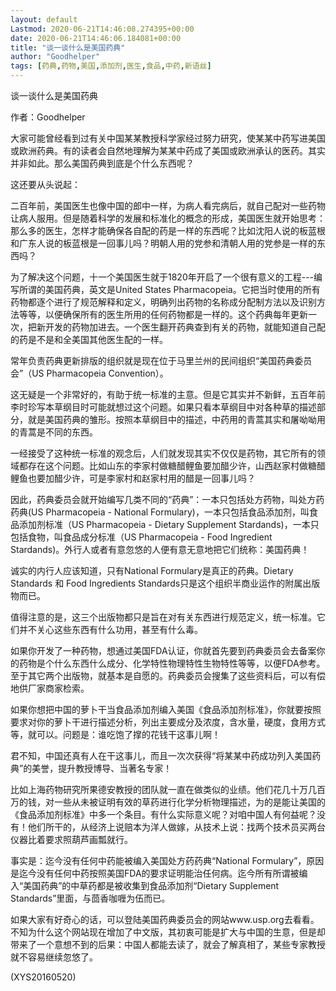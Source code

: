 ```yaml
---
layout: default
Lastmod: 2020-06-21T14:46:08.274395+00:00
date: 2020-06-21T14:46:06.184081+00:00
title: "谈一谈什么是美国药典"
author: "Goodhelper"
tags: [药典,药物,美国,添加剂,医生,食品,中药,新语丝]
---
```


谈一谈什么是美国药典

作者：Goodhelper

大家可能曾经看到过有关中国某某教授科学家经过努力研究，使某某中药写进美国或欧洲药典。有的读者会自然地理解为某某中药成了美国或欧洲承认的医药。其实并非如此。那么美国药典到底是个什么东西呢？

这还要从头说起：

二百年前，美国医生也像中国的郎中一样，为病人看完病后，就自己配对一些药物让病人服用。但是随着科学的发展和标准化的概念的形成，美国医生就开始思考：那么多的医生，怎样才能确保各自配的药是一样的东西呢？比如沈阳人说的板蓝根和广东人说的板蓝根是一回事儿吗？明朝人用的党参和清朝人用的党参是一样的东西吗？

为了解决这个问题，十一个美国医生就于1820年开启了一个很有意义的工程---编写所谓的美国药典，英文是United States Pharmacopeia。它把当时使用的所有药物都逐个进行了规范解释和定义，明确列出药物的名称成分配制方法以及识别方法等等，以便确保所有的医生所用的任何药物都是一样的。这个药典每年更新一次，把新开发的药物加进去。一个医生翻开药典查到有关的药物，就能知道自己配的药是不是和全美国其他医生配的一样。

常年负责药典更新排版的组织就是现在位于马里兰州的民间组织“美国药典委员会”（US Pharmacopeia Convention）。

这无疑是一个非常好的，有助于统一标准的主意。但是它其实并不新鲜，五百年前李时珍写本草纲目时可能就想过这个问题。如果只看本草纲目中对各种草的描述部分，就是美国药典的雏形。按照本草纲目中的描述，中药用的青蒿其实和屠呦呦用的青蒿是不同的东西。

一经接受了这种统一标准的观念后，人们就发现其实不仅仅是药物，其它所有的领域都存在这个问题。比如山东的李家村做糖醋鲤鱼要加醋少许，山西赵家村做糖醋鲤鱼也要加醋少许，可是李家村和赵家村用的醋是一回事儿吗？

因此，药典委员会就开始编写几类不同的“药典”：一本只包括处方药物，叫处方药药典(US Pharmacopeia - National Formulary)，一本只包括食品添加剂，叫食品添加剂标准（US Pharmacopeia - Dietary Supplement Stardands)，一本只包括食物，叫食品成分标准（US Pharmacopeia - Food Ingredient Stardands)。外行人或者有意忽悠的人便有意无意地把它们统称：美国药典！

诚实的内行人应该知道，只有National Formulary是真正的药典。Dietary Standards 和 Food Ingredients Standards只是这个组织半商业运作的附属出版物而已。

值得注意的是，这三个出版物都只是旨在对有关东西进行规范定义，统一标准。它们并不关心这些东西有什么功用，甚至有什么毒。

如果你开发了一种药物，想通过美国FDA认证，你就首先要到药典委员会去备案你的药物是个什么东西什么成分、化学特性物理特性生物特性等等，以便FDA参考。至于其它两个出版物，就基本是自愿的。药典委员会搜集了这些资料后，可以有偿地供厂家商家检索。

如果你想把中国的萝卜干当食品添加剂编入美国《食品添加剂标准》，你就要按照要求对你的萝卜干进行描述分析，列出主要成分及浓度，含水量，硬度，食用方式等，就可以。问题是：谁吃饱了撑的花钱干这事儿啊！

君不知，中国还真有人在干这事儿，而且一次次获得“将某某中药成功列入美国药典”的美誉，提升教授博导、当著名专家！

比如上海药物研究所果德安教授的团队就一直在做类似的业绩。他们花几十万几百万的钱，对一些从未被证明有效的草药进行化学分析物理描述，为的是能让美国的《食品添加剂标准》中多一个条目。有什么实际意义呢？对咱中国人有何益呢？没有！他们所干的，从经济上说赔本为洋人做嫁，从技术上说：找两个技术员买两台仪器比着要求照葫芦画瓢就行。

事实是：迄今没有任何中药能被编入美国处方药药典“National Formulary”，原因是迄今没有任何中药按照美国FDA的要求证明能治任何病。迄今所有所谓被编入“美国药典”的中草药都是被收集到食品添加剂“Dietary Supplement Standards”里面，与茴香咖喱为伍而已。

如果大家有好奇心的话，可以登陆美国药典委员会的网站www.usp.org去看看。不知为什么这个网站现在增加了中文版，其初衷可能是扩大与中国的生意，但是却带来了一个意想不到的后果：中国人都能去读了，就会了解真相了，某些专家教授就不容易继续忽悠了。

(XYS20160520)

